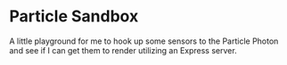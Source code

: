 # Particle Sandbox
A little playground for me to hook up some sensors to the Particle Photon and see if I can get them to render utilizing an Express server. 

